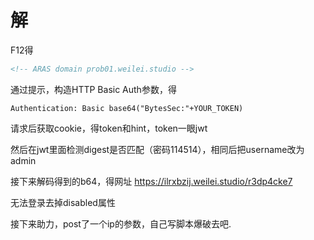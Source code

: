 # 解
F12得

```html
<!-- ARAS domain prob01.weilei.studio -->
```

通过提示，构造HTTP Basic Auth参数，得

```
Authentication: Basic base64("BytesSec:"+YOUR_TOKEN)
```

请求后获取cookie，得token和hint，token一眼jwt

然后在jwt里面检测digest是否匹配（密码114514），相同后把username改为admin

接下来解码得到的b64，得网址 https://ilrxbzij.weilei.studio/r3dp4cke7

无法登录去掉disabled属性

接下来助力，post了一个ip的参数，自己写脚本爆破去吧.


